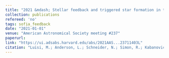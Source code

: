 ```yaml
---
title: "2021 &mdash; Stellar feedback and triggered star formation in the prototypical bubble RCW 120"
collection: publications
refereed: 'no'
tags: sofia_feedback
date: "2021-01-01"
venue: "American Astronomical Society meeting #237"
paperurl:
link: "https://ui.adsabs.harvard.edu/abs/2021AAS...23711403L"
citation: "Luisi, M.; Anderson, L.; Schneider, N.; Simon, R.; Kabanovic, S.; Guesten, R.; Zavagno, A.; Broos, P.; Buchbender, C.; Guevara, C.; Jacobs, K.; Justen, M.; Klein, B.; Linville, D.; Roellig, M.; Russeil, D.; Stutzki, J.; Tiwari, M.; Townsley, L.; Tielens, A., American Astronomical Society meeting #237, id. 114.03. Bulletin of the American Astronomical Society, Vol. 53, No. 1 e-id 2021n1i114p03"
---
```

